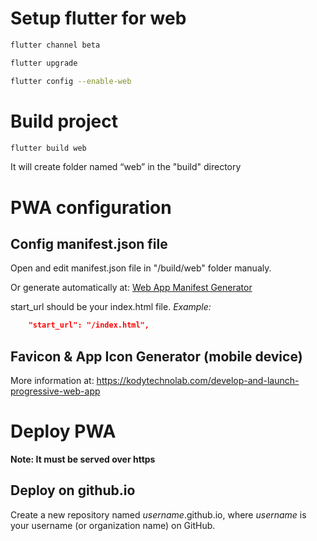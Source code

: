 # Setup flutter for web
```bash
flutter channel beta

flutter upgrade

flutter config --enable-web
```
# Build project
```bash
flutter build web
```
It will create folder named “web” in the "build" directory

# PWA configuration
## Config manifest.json file
Open and edit manifest.json file in "/build/web" folder manualy.

Or generate automatically at:
[Web App Manifest Generator](https://app-manifest.firebaseapp.com/)

start_url should be your index.html file. *Example:*
```json
    "start_url": "/index.html",
```

## Favicon & App Icon Generator (mobile device)
More information at: https://kodytechnolab.com/develop-and-launch-progressive-web-app

# Deploy PWA
**Note: It must be served over https**
## Deploy on github.io
Create a new repository named *username*.github.io, where *username* is your username (or organization name) on GitHub.
